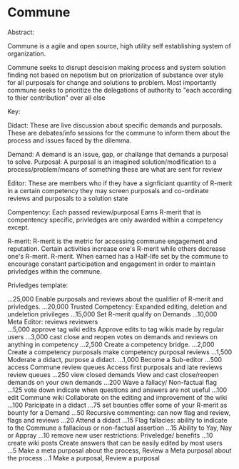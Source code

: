 # Commune

Abstract:

Commune is a agile and open source, high utility self establishing system of organization.

Commune seeks to disrupt descision making process and system solution finding not based on nepotism but on priorization of substance over style for all purposals for change and solutions to problem.
Most importantly commune seeks to prioritize the delegations of authority to "each according to thier contribution" over all else

Key:

Didact: These are live discussion about specific demands and purposals. These are debates/info sessions for the commune to inform them about the process and issues faced by the dilemma. 

Demand: A demand is an issue, gap, or challange that demands a purposal to solve.
Purposal: A purposal is an imagined solution/modification to a process/problem/means of something these are what are sent for review

Editor: These are members who if they have a signficiant quantity of R-merit in a certain competency they may screen purposals and co-ordinate reviews and purposals to a solution state

Compentency: Each passed review/purposal Earns R-merit that is compentency specific, privledges are only awarded within a competency except.

R-merit: R-merit is the metric for accessing commune engagement and reputation. Certain activities increase one's R-merit while others decrease one's R-merit. R-merit. When earned has a Half-life set by the commune to encourage constant participation and engagement in order to maintain privledges within the commune. 

Privledges template:

 ...25,000 Enable purposals and reviews about the qualifier of R-merit and privledges.
 ...20,000 Trusted Competency: Expanded editing, deletion and undeletion privileges
 ...15,000 Set R-merit qualify on Demands 
 ...10,000 Meta Editor: reviews reviewers  
 ...5,000 approve tag wiki edits  Approve edits to tag wikis made by regular users
 ...3,000 cast close and reopen votes on demands and reviews on anything in competency
 ...2,500 Create a competency bridge.
 ...2,000 Create a competency purposals make competency purposal reviews
 ...1,500 Moderate a didact, purpose a didact.
 ...1,000 Become a Sub-editor
 ...500 access Commune review queues Access first purposals and late reviews review queues
 ...250 view closed demands View and cast close/reopen demands on your own demands
 ...200 Wave a fallacy/ Non-factual flag
 ...125 vote down indicate when questions and answers are not useful
 ...100 edit Commune wiki Collaborate on the editing and improvement of the wiki
 ...100 Paricipate in a didact
 ...75 set bounties offer some of your R-merit as bounty for a Demand
 ...50 Recursive commenting: can now flag and review, flags and reviews
 ...20 Attend a didact
 ...15 Flag fallacies: ability to indicate to the Commune a fallacious or non-factual assertion
 ...15 Ability to Yay, Nay or Appray 
 ...10 remove new user restrictions: Priveledge/ benefits
 ...10 create wiki posts Create answers that can be easily edited by most users
 ...5 Make a meta purposal about the process, Review a Meta purposal about the process
 ...1 Make a purposal, Review a purposal

